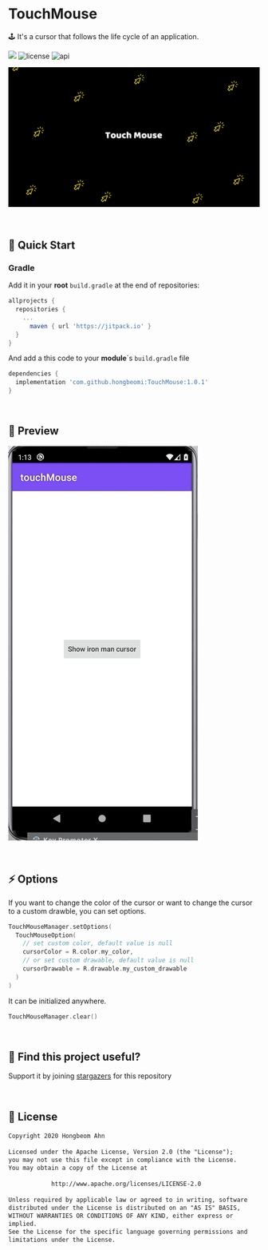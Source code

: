 # TouchMouse

🕹 It's a cursor that follows the life cycle of an application.

[![](https://jitpack.io/v/hongbeomi/TouchMouse.svg)](https://jitpack.io/#hongbeomi/TouchMouse) ![license](https://img.shields.io/github/license/hongbeomi/TouchMouse?color=blue&logo=apache) ![api](https://img.shields.io/badge/API-21%2B-darkgreen.svg?style=flat&logo=android)

![logo](https://github.com/hongbeomi/TouchMouse/blob/main/touch-mouse-logo.png)

<br/>

## 🚀 Quick Start

### Gradle

Add it in your **root** ```build.gradle``` at the end of repositories:

```groovy
allprojects {
  repositories {
    ...
      maven { url 'https://jitpack.io' }
  }
}
```

And add a this code to your **module**`s ```build.gradle``` file

```groovy
dependencies {
  implementation 'com.github.hongbeomi:TouchMouse:1.0.1'
}
```



<br/>

## 👀 Preview

![preview](https://github.com/hongbeomi/TouchMouse/blob/main/touch-mouse-sample.gif)

<br/>

## ⚡️ Options

If you want to change the color of the cursor or want to change the cursor to a custom drawble, you can set options.

```kotlin
TouchMouseManager.setOptions(
  TouchMouseOption(
    // set custom color, default value is null
    cursorColor = R.color.my_color,
    // or set custom drawable, default value is null
    cursorDrawable = R.drawable.my_custom_drawable
  )
)
```

It can be initialized anywhere.

```kotlin
TouchMouseManager.clear()
```

<br/>

## 🌟 Find this project useful?

Support it by joining [stargazers](https://github.com/hongbeomi/TouchMouse/stargazers) for this repository

<br/>

## 📝 License

```
Copyright 2020 Hongbeom Ahn

Licensed under the Apache License, Version 2.0 (the "License");
you may not use this file except in compliance with the License.
You may obtain a copy of the License at

			http://www.apache.org/licenses/LICENSE-2.0

Unless required by applicable law or agreed to in writing, software
distributed under the License is distributed on an "AS IS" BASIS,
WITHOUT WARRANTIES OR CONDITIONS OF ANY KIND, either express or implied.
See the License for the specific language governing permissions and
limitations under the License.
```